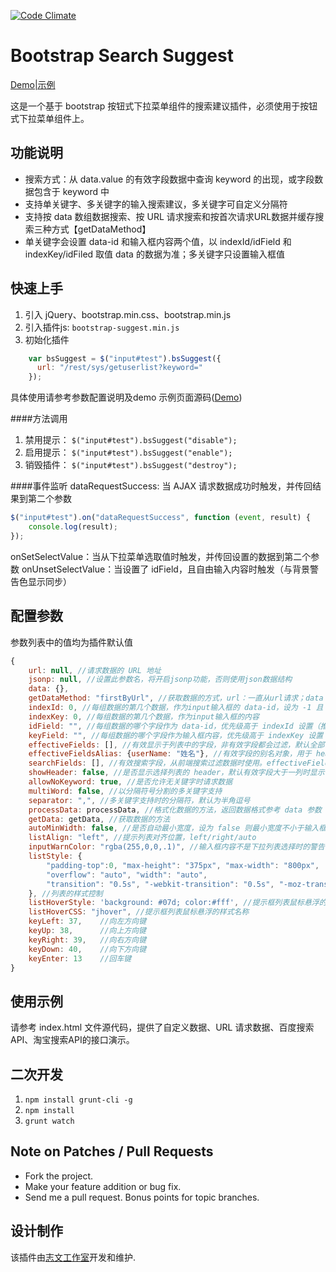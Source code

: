 [![Code Climate](http://lzw.me/images/logo.png)](http://lzw.me)

Bootstrap Search Suggest
====================

[Demo|示例](http://lzw.me/pages/demo/bootstrap-suggest-plugin) 

这是一个基于 bootstrap 按钮式下拉菜单组件的搜索建议插件，必须使用于按钮式下拉菜单组件上。

## 功能说明

* 搜索方式：从 data.value 的有效字段数据中查询 keyword 的出现，或字段数据包含于 keyword 中
* 支持单关键字、多关键字的输入搜索建议，多关键字可自定义分隔符
* 支持按 data 数组数据搜索、按  URL 请求搜索和按首次请求URL数据并缓存搜索三种方式【getDataMethod】
* 单关键字会设置 data-id 和输入框内容两个值，以 indexId/idField 和 indexKey/idFiled 取值 data 的数据为准；多关键字只设置输入框值
 
## 快速上手

1. 引入 jQuery、bootstrap.min.css、bootstrap.min.js
2. 引入插件js: `bootstrap-suggest.min.js`
3. 初始化插件

```js
    var bsSuggest = $("input#test").bsSuggest({
      url: "/rest/sys/getuserlist?keyword="
    });
```
具体使用请参考参数配置说明及demo 示例页面源码([Demo](http://lzw.me/pages/demo/bootstrap-suggest-plugin))

####方法调用
1. 禁用提示： `$("input#test").bsSuggest("disable");`
2. 启用提示： `$("input#test").bsSuggest("enable");`
3. 销毁插件： `$("input#test").bsSuggest("destroy");`

####事件监听
 dataRequestSuccess: 当  AJAX 请求数据成功时触发，并传回结果到第二个参数
```js
$("input#test").on("dataRequestSuccess", function (event, result) {
	console.log(result); 
});
```
 onSetSelectValue：当从下拉菜单选取值时触发，并传回设置的数据到第二个参数
 onUnsetSelectValue：当设置了 idField，且自由输入内容时触发（与背景警告色显示同步）

## 配置参数

参数列表中的值均为插件默认值
```js
{
	url: null, //请求数据的 URL 地址
	jsonp: null, //设置此参数名，将开启jsonp功能，否则使用json数据结构
	data: {},
	getDataMethod: "firstByUrl", //获取数据的方式，url：一直从url请求；data：从 options.data 获取；firstByUrl：第一次从Url获取全部数据，之后从options.data获取
	indexId: 0,	//每组数据的第几个数据，作为input输入框的 data-id，设为 -1 且 idField 为空则不设置此值
	indexKey: 0, //每组数据的第几个数据，作为input输入框的内容
	idField: "", //每组数据的哪个字段作为 data-id，优先级高于 indexId 设置（推荐）
	keyField: "", //每组数据的哪个字段作为输入框内容，优先级高于 indexKey 设置（推荐）
	effectiveFields: [], //有效显示于列表中的字段，非有效字段都会过滤，默认全部，对自定义getData方法无效
	effectiveFieldsAlias: {userName: "姓名"}, //有效字段的别名对象，用于 header 的显示
	searchFields: [], //有效搜索字段，从前端搜索过滤数据时使用。effectiveFields 配置字段也会用于搜索过滤
	showHeader: false, //是否显示选择列表的 header，默认有效字段大于一列时显示，否则不显示
	allowNoKeyword: true, //是否允许无关键字时请求数据
	multiWord: false, //以分隔符号分割的多关键字支持
	separator: ",", //多关键字支持时的分隔符，默认为半角逗号
	processData: processData, //格式化数据的方法，返回数据格式参考 data 参数
	getData: getData, //获取数据的方法
	autoMinWidth: false, //是否自动最小宽度，设为 false 则最小宽度不小于输入框宽度
	listAlign: "left", //提示列表对齐位置，left/right/auto
	inputWarnColor: "rgba(255,0,0,.1)", //输入框内容不是下拉列表选择时的警告色
	listStyle: {
		"padding-top":0, "max-height": "375px", "max-width": "800px",
		"overflow": "auto", "width": "auto", 
		"transition": "0.5s", "-webkit-transition": "0.5s", "-moz-transition": "0.5s", "-o-transition": "0.5s"
	}, //列表的样式控制
	listHoverStyle: 'background: #07d; color:#fff', //提示框列表鼠标悬浮的样式
	listHoverCSS: "jhover", //提示框列表鼠标悬浮的样式名称
	keyLeft: 37,	//向左方向键
	keyUp: 38,		//向上方向键
	keyRight: 39,	//向右方向键
	keyDown: 40,	//向下方向键
	keyEnter: 13	//回车键
}
```

## 使用示例

请参考 index.html 文件源代码，提供了自定义数据、URL 请求数据、百度搜索API、淘宝搜索API的接口演示。

## 二次开发

1. `npm install grunt-cli -g`
2. `npm install`
3. `grunt watch`

## Note on Patches / Pull Requests

* Fork the project.
* Make your feature addition or bug fix.
* Send me a pull request. Bonus points for topic branches.

## 设计制作

该插件由[志文工作室](http://lzw.me)开发和维护.